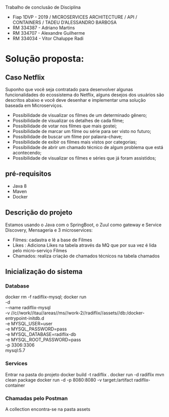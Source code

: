 Trabalho de conclusão de Disciplina

* Fiap 1DVP - 2019 / MICROSERVICES ARCHITECTURE / API / CONTAINERS / TADEU D’ALESSANDRO BARBOSA
* RM 334387 - Adriano Martins 
* RM 334707 - Alexandre Guilherme
* RM 334034 - Vitor Chaluppe Radi

# Solução proposta:
## Caso Netflix
Suponho que você seja contratado para desenvolver algunas funcionalidades do ecossistema do
Netflix, alguns desejos dos usuários são descritos abaixo e você deve desenhar e implementar uma
solução baseada em Microserviços.
- Possibilidade de visualizar os filmes de um determinado gênero;
- Possibilidade de visualizar os detalhes de cada filme;
- Possibilidade de votar nos filmes que mais gostei;
- Possibilidade de marcar um filme ou série para ser visto no futuro;
- Possibilidade de buscar um filme por palavra-chave;
- Possibilidade de exibir os filmes mais vistos por categorias;
- Possibilidade de abrir um chamado técnico de algum problema que está acontecendo;
- Possibilidade de visualizar os filmes e séries que já foram assistidos;

## pré-requisitos
 - Java 8
 - Maven
 - Docker
 
 ## Descrição do projeto
 Estamos usando o Java com o SpringBoot, o Zuul como gateway e Service Discovery, Mensageria e 3 microservices:
  - Filmes: cadastra e lê a base de Filmes
  - Likes  : Adiciona Likes na tabela através da MQ que por sua vez é lida pelo micro-serviço Filmes
  - Chamados: realiza criação de chamados técnicos na tabela chamados


## Inicialização do sistema
### Database
docker rm -f radiflix-mysql; docker run \
  -d \
  --name radiflix-mysql \
  -v //c//work//itau//areas//ms//work-2//radiflix//assets//db:/docker-entrypoint-initdb.d \
  -e MYSQL_USER=user \
  -e MYSQL_PASSWORD=pass \
  -e MYSQL_DATABASE=radiflix-db \
  -e MYSQL_ROOT_PASSWORD=pass \
  -p 3306:3306 \
mysql:5.7

### Services
Entrar na pasta do projeto
docker build -t radiflix .
docker run -d radiflix mvn clean package
docker run -d -p 8080:8080 -v target:/artifact radiflix-container

### Chamadas pelo Postman
A collection encontra-se na pasta assets
